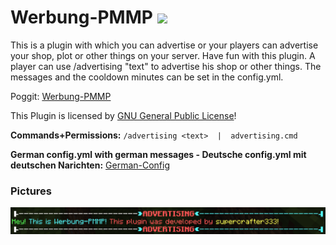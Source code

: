 
# Werbung-PMMP  [![](https://poggit.pmmp.io/shield.state/Werbung-PMMP)](https://poggit.pmmp.io/p/Werbung-PMMP)
This is a plugin with which you can advertise or your players can advertise your shop, plot or other things on your server. Have fun with this plugin. A player can use /advertising "text" to advertise his shop or other things. The messages and the cooldown minutes can be set in the config.yml.

Poggit: <a href="https://poggit.pmmp.io/p/Werbung-PMMP">Werbung-PMMP</a>


This Plugin is licensed by [GNU General Public License](/LICENSE)!


**Commands+Permissions:**
`/advertising <text>  |  advertising.cmd`


**German config.yml with german messages - Deutsche config.yml mit deutschen Narichten:** <a href="http://www.mediafire.com/file/4b29g4iabytmxxy/file">German-Config</a>


### Pictures
<img src="https://github.com/supercrafter333/Werbung-PMMP/blob/master/werbung-pmmp-pic.png"></img> <br>
